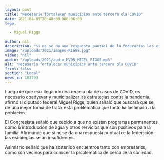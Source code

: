 ```yaml
---
layout: post
title: "Necesario fortalecer municipios ante tercera ola COVID"
date: 2021-04-09T20:48:00.000-06:00
tags:
  
  - Miguel Riggs
  
author: nil
description: "Si no se da una respuesta puntual de la federación las estrategias serán insuficientes."
image: "/uploads/2021/images-RIGGS.jpg"
video: "nil"
audio: "/uploads/2021/audio-MV05_MIGEL_RIGGS.mp3"
alt: "Necesario fortalecer municipios ante tercera ola COVID"
front: false
section: "Local"
news_id: 183793
---
```


Luego de que esta llegando una tercera ola de casos de COVID, es necesario coadyuvar y municipalizar las estrategias contra la pandemia, afirmó el diputado federal Miguel Riggs, quien señaló que buscará que se dé una mejor forma de tratar esta problemática que tanto ha lastimado a la población.

El Congresista señaló que debido a que no existen programas permanentes como la introducción de agua y otros servicios que son positivos para la familia. Afirmando que si no se da una respuesta puntual de la federación las estrategias serán insuficientes.

Asimismo señaló que ha sostenido encuentros tanto con empresarios, como con vecinos para conocer la problemática de cerca de la sociedad. 

